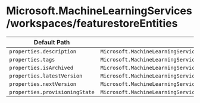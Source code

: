 # Microsoft.MachineLearningServices/workspaces/featurestoreEntities

| Default Path | Alias |
|---|---|
| `properties.description` | `Microsoft.MachineLearningServices/workspaces/featurestoreEntities/description` |
| `properties.tags` | `Microsoft.MachineLearningServices/workspaces/featurestoreEntities/tags` |
| `properties.isArchived` | `Microsoft.MachineLearningServices/workspaces/featurestoreEntities/isArchived` |
| `properties.latestVersion` | `Microsoft.MachineLearningServices/workspaces/featurestoreEntities/latestVersion` |
| `properties.nextVersion` | `Microsoft.MachineLearningServices/workspaces/featurestoreEntities/nextVersion` |
| `properties.provisioningState` | `Microsoft.MachineLearningServices/workspaces/featurestoreEntities/provisioningState` |


